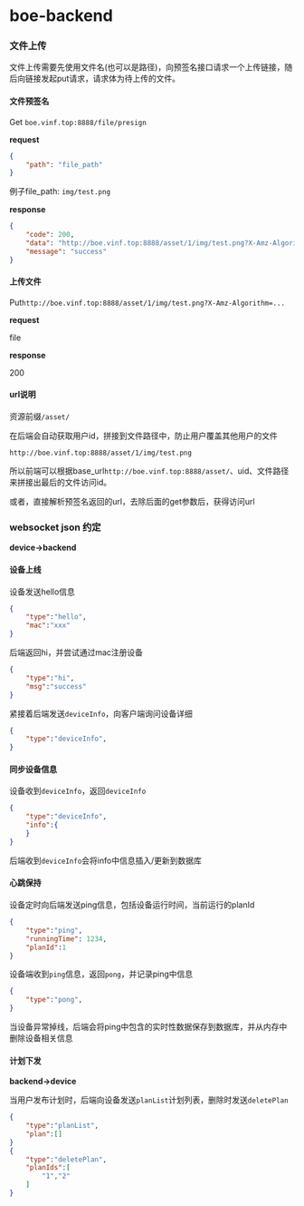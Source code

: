 # boe-backend

### 文件上传

文件上传需要先使用文件名(也可以是路径)，向预签名接口请求一个上传链接，随后向链接发起put请求，请求体为待上传的文件。

#### 文件预签名

Get `boe.vinf.top:8888/file/presign`

**request**

```json
{
    "path": "file_path"
}
```

例子file_path: `img/test.png`

**response**

```json
{
    "code": 200,
    "data": "http://boe.vinf.top:8888/asset/1/img/test.png?X-Amz-Algorithm=...",
    "message": "success"
}
```

#### 上传文件

Put`http://boe.vinf.top:8888/asset/1/img/test.png?X-Amz-Algorithm=...`

**request**

file

**response**

200



#### url说明

资源前缀`/asset/`

在后端会自动获取用户id，拼接到文件路径中，防止用户覆盖其他用户的文件

`http://boe.vinf.top:8888/asset/1/img/test.png`

所以前端可以根据base_url`http://boe.vinf.top:8888/asset/`、uid、文件路径来拼接出最后的文件访问id。

或者，直接解析预签名返回的url，去除后面的get参数后，获得访问url



### websocket json 约定

**device->backend**

#### 设备上线

设备发送hello信息

```json
{
    "type":"hello",
    "mac":"xxx"
}
```

后端返回hi，并尝试通过mac注册设备

```json
{
    "type":"hi",
    "msg":"success"
}
```

紧接着后端发送`deviceInfo`，向客户端询问设备详细

```json
{
    "type":"deviceInfo",
}
```

#### 同步设备信息

设备收到`deviceInfo`，返回`deviceInfo`

```json
{
    "type":"deviceInfo",
    "info":{
    }
}
```

后端收到`deviceInfo`会将info中信息插入/更新到数据库

#### 心跳保持

设备定时向后端发送ping信息，包括设备运行时间，当前运行的planId

```json
{
    "type":"ping",
    "runningTime": 1234,
    "planId":1
}
```

设备端收到`ping`信息，返回`pong`，并记录ping中信息

```json
{
    "type":"pong",
}
```

当设备异常掉线，后端会将ping中包含的实时性数据保存到数据库，并从内存中删除设备相关信息

#### 计划下发

**backend->device**

当用户发布计划时，后端向设备发送`planList`计划列表，删除时发送`deletePlan`

```json
{
    "type":"planList",
    "plan":[]
}
{
    "type":"deletePlan",
    "planIds":[
        "1","2"
    ]
}
```

